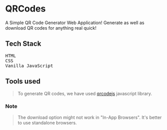 # QRCodes
A Simple QR Code Generator Web Application! Generate as well as download QR codes for anything real quick!

## Tech Stack
<pre>
HTML
CSS
Vanilla JavaScript
</pre>

## Tools used
> To generate QR codes, we have used [qrcodejs](https://davidshimjs.github.io/qrcodejs/) javascript library.

### Note
> The download option might not work in "In-App Browsers". It's better to use standalone browsers.
